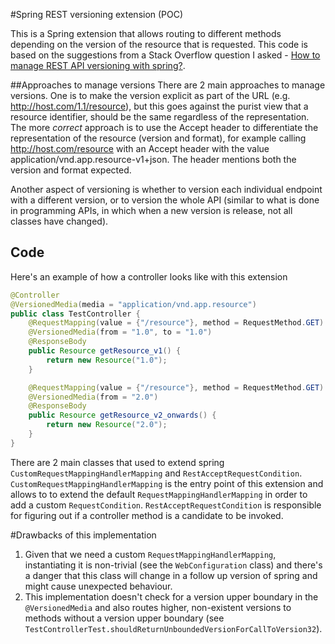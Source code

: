 #Spring REST versioning extension (POC)


This is a Spring extension that allows routing to different methods depending on the version of the resource that is
requested. This code is based on the suggestions from a Stack Overflow question I asked - [How to manage REST API versioning with
spring?](http://stackoverflow.com/questions/20198275/how-to-manage-rest-api-versioning-with-spring ).

##Approaches to manage versions
There are 2 main approaches to manage versions. One is to make the version explicit as part of the URL
(e.g. http://host.com/1.1/resource), but this goes against the purist view that a resource identifier, should be the
same regardless of the representation. The more *correct* approach is to use the Accept header to differentiate the
representation of the resource (version and format), for example calling http://host.com/resource with an Accept header
with the value application/vnd.app.resource-v1+json. The header mentions both the version and format expected.

Another aspect of versioning is whether to version each individual endpoint with a different version, or to version the
whole API (similar to what is done in programming APIs, in which when a new version is release, not all classes have 
changed).

## Code

Here's an example of how a controller looks like with this extension

```java
@Controller
@VersionedMedia(media = "application/vnd.app.resource")
public class TestController {
    @RequestMapping(value = {"/resource"}, method = RequestMethod.GET)
    @VersionedMedia(from = "1.0", to = "1.0")
    @ResponseBody
    public Resource getResource_v1() {
        return new Resource("1.0");
    }

    @RequestMapping(value = {"/resource"}, method = RequestMethod.GET)
    @VersionedMedia(from = "2.0")
    @ResponseBody
    public Resource getResource_v2_onwards() {
        return new Resource("2.0");
    }
}
```

There are 2 main classes that used to extend spring `CustomRequestMappingHandlerMapping` and `RestAcceptRequestCondition`.
`CustomRequestMappingHandlerMapping` is the entry point of this extension and allows to to extend the default 
`RequestMappingHandlerMapping` in order to add a custom `RequestCondition`. `RestAcceptRequestCondition` is responsible
for figuring out if a controller method is a candidate to be invoked.


#Drawbacks of this implementation
1. Given that we need a custom `RequestMappingHandlerMapping`, instantiating it is non-trivial (see the `WebConfiguration`
class) and there's a danger that this class will change in a follow up version of spring and might cause unexpected
behaviour.
2. This implementation doesn't check for a version upper boundary in the `@VersionedMedia` and also routes higher, 
non-existent versions to methods without a version upper boundary 
(see `TestControllerTest.shouldReturnUnboundedVersionForCallToVersion32`).